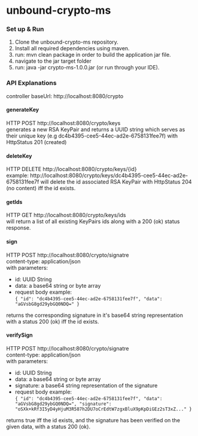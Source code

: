 # unbound-crypto-ms

### Set up & Run
1. Clone the unbound-crypto-ms repository.
2. Install all required dependencies using maven.
3. run: mvn clean package in order to build the application jar file.
4. navigate to the jar target folder
5. run: java -jar crypto-ms-1.0.0.jar (or run through your IDE).

### API Explanations
controller baseUrl: http://localhost:8080/crypto
#### generateKey
HTTP POST http://localhost:8080/crypto/keys \
generates a new RSA KeyPair and returns a UUID string which serves as their unique key (e.g dc4b4395-cee5-44ec-ad2e-6758131fee7f)
with HttpStatus 201 (created)
#### deleteKey
HTTP DELETE http://localhost:8080/crypto/keys/{id} \
example: http://localhost:8080/crypto/keys/dc4b4395-cee5-44ec-ad2e-6758131fee7f
will delete the id associated RSA KeyPair with HttpStatus 204 (no content)
iff the id exists.
#### getIds
HTTP GET http://localhost:8080/crypto/keys/ids \
will return a list of all existing KeyPairs ids along with a 200 (ok) status response.
#### sign
HTTP POST http://localhost:8080/crypto/signatre \
content-type: application/json \
with parameters:
* id: UUID String
* data: a base64 string or byte array
* request body example:\
``
{
    "id": "dc4b4395-cee5-44ec-ad2e-6758131fee7f",
    "data": "aGVsbG8gd29ybGQ0NDQ="
}
``

returns the corresponding signature in it's base64 string representation
with a status 200 (ok) iff the id exists.
#### verifySign
HTTP POST http://localhost:8080/crypto/signatre \
content-type: application/json \
with parameters:
* id: UUID String
* data: a base64 string or byte array
* signature: a base64 string representation of the signature
* request body example: \
``
{
    "id": "dc4b4395-cee5-44ec-ad2e-6758131fee7f",
    "data": "aGVsbG8gd29ybGQ0NDQ=",
    "signature": "oSXk+kRf3I5yD4yHjuM3R587h2DU7oCrEdtW7zgxBluX9pKpDiGEz2sT3xZ..."
}
``

returns true iff the id exists, and the signature has been verified on the given data,
with a status 200 (ok).







